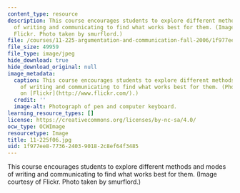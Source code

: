 ```yaml
---
content_type: resource
description: This course encourages students to explore different methods and modes
  of writing and communicating to find what works best for them. (Image courtesy of
  Flickr. Photo taken by smurflord.)
file: /courses/11-225-argumentation-and-communication-fall-2006/1f977ee87736240390182c8ef64f3485_11-225f06.jpg
file_size: 49959
file_type: image/jpeg
hide_download: true
hide_download_original: null
image_metadata:
  caption: This course encourages students to explore different methods and modes
    of writing and communicating to find what works best for them. (Photo by smurflord
    on [Flickr](http://www.flickr.com/).)
  credit: ''
  image-alt: Photograph of pen and computer keyboard.
learning_resource_types: []
license: https://creativecommons.org/licenses/by-nc-sa/4.0/
ocw_type: OCWImage
resourcetype: Image
title: 11-225f06.jpg
uid: 1f977ee8-7736-2403-9018-2c8ef64f3485
---
```

This course encourages students to explore different methods and modes of writing and communicating to find what works best for them. (Image courtesy of Flickr. Photo taken by smurflord.)